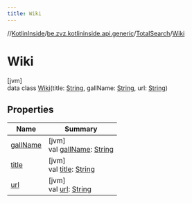 ```yaml
---
title: Wiki
---
```

//[KotlinInside](../../../../index.html)/[be.zvz.kotlininside.api.generic](../../index.html)/[TotalSearch](../index.html)/[Wiki](index.html)



# Wiki



[jvm]\
data class [Wiki](index.html)(title: [String](https://kotlinlang.org/api/latest/jvm/stdlib/kotlin/-string/index.html), gallName: [String](https://kotlinlang.org/api/latest/jvm/stdlib/kotlin/-string/index.html), url: [String](https://kotlinlang.org/api/latest/jvm/stdlib/kotlin/-string/index.html))



## Properties


| Name | Summary |
|---|---|
| [gallName](gall-name.html) | [jvm]<br>val [gallName](gall-name.html): [String](https://kotlinlang.org/api/latest/jvm/stdlib/kotlin/-string/index.html) |
| [title](title.html) | [jvm]<br>val [title](title.html): [String](https://kotlinlang.org/api/latest/jvm/stdlib/kotlin/-string/index.html) |
| [url](url.html) | [jvm]<br>val [url](url.html): [String](https://kotlinlang.org/api/latest/jvm/stdlib/kotlin/-string/index.html) |

